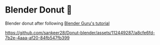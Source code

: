 # Blender Donut 🍩
Blender donut after following [Blender Guru's tutorial](https://www.youtube.com/watch?v=B0J27sf9N1Y&list=PLjEaoINr3zgEPv5y--4MKpciLaoQYZB1Z)


https://github.com/sankeer28/Donut-blender/assets/112449287/a8cfe6fd-7b2e-4aaa-af20-84fb547fb399

